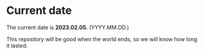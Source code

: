 # Current date

The current date is **2023.02.05.** (YYYY.MM.DD.)

This repository will be good when the world ends, so we will know how long it lasted.